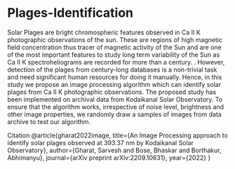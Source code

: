 # Plages-Identification

Solar Plages are bright chromospheric features observed in Ca II K photographic observations of the sun. These are regions of high magnetic field concentration thus tracer of magnetic activity of the Sun and are one of the most important features to study long term variability of the Sun as Ca II K spectroheliograms are recorded for more than a century. . However, detection of the plages from century-long databases is a non-trivial task and need significant human resources for doing it manually. Hence, in this study we propose an image processing algorithm which can identify solar plages from Ca II K photographic observations. The proposed study has been implemented on archival data from Kodaikanal Solar Observatory. To ensure that the algorithm works, irrespective of noise level, brightness and other image properties, we randomly draw a samples of images from data archive to test our algorithm.

Citation                                                                                                                                            @article{gharat2022image,                                                                                                                                                 title={An Image Processing approach to identify solar plages observed at 393.37 nm by Kodaikanal Solar Observatory},                                                author={Gharat, Sarvesh and Bose, Bhaskar and Borthakur, Abhimanyu},                                                                                               journal={arXiv preprint arXiv:2209.10631},                                                                                                                            year={2022}                                                                                                                                                              }
